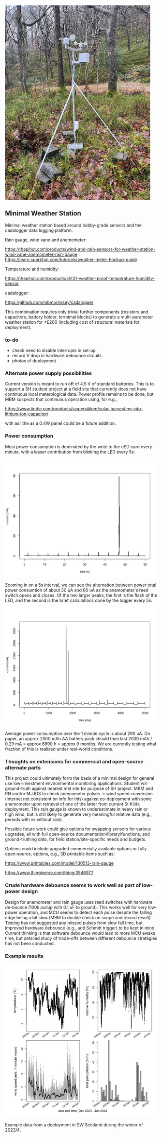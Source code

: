 ![](https://github.com/mbmorrissey/minimalweatherstation/blob/main/images/scene_minimal.jpg)

## Minimal Weather Station


Minimal weather station based around hobby-grade sensors and the cadalogger data logging 
platform.

Rain gauge, wind vane and anemometer:

https://thepihut.com/products/wind-and-rain-sensors-for-weather-station-wind-vane-anemometer-rain-gauge
https://learn.sparkfun.com/tutorials/weather-meter-hookup-guide

Temperature and humidity:

https://thepihut.com/products/sht31-weather-proof-temperature-humidity-sensor

cadalogger:

https://github.com/mbmorrissey/cadalogger

This combination requires only trivial further components (resistors and capacitors, 
battery holder, termimal blocks) to generate a multi-parameter weather station for <£200 
(including cost of 
structural materials for deployment).



### to-do

- check need to disable interrupts in set-up
- record V drop in hardware debounce circuits
- photos of deployment


### Alternate power supply possibilities

Current version is meant to run off of 4.5 V of standard batteries.  This is to support a 
SH student project at a field site that currently does not have continuous local 
meterological data.  Power profile remains to be done, but MBM suspects that continuous 
operation using, for e.g., 

https://www.tindie.com/products/jaspersikken/solar-harvesting-into-lithium-ion-capacitor/

with as little as a 0.4W panel could be a future addition.

### Power consumption

Most power consumption is dominated by the write to the uSD card every minute, with a lesser contribution
from blinking the LED every 5s:

![](https://github.com/mbmorrissey/minimalweatherstation/blob/main/testing_data/minimalweatherpower1.png)

Zooming in on a 5s interval, we can see the alternation between power total power consumtion of about 30 uA
and 60 uA as the anemometer's reed switch opens and closes.  Of the two larger peaks, the first is the 
flash of the LED, and the second is the brief calculations done by the logger every 5s:

![](https://github.com/mbmorrissey/minimalweatherstation/blob/main/testing_data/minimalweatherpower2.png)

Average power consumption over the 1 minute cycle is about 290 uA.  On paper, an approx 2000 mAh AA battery
pack should then last 2000 mAh / 0.29 mA = approx 6890 h = approx 9 months.  We are currently testing what
fraction of this is realised under real-world conditions.



### Thoughts on extensions for commercial and open-source alternate parts

This project could ultimately form the basis of a minimal design for general use 
low-investment environmental monitoring applications.  Student will ground-truth against 
nearest met site for purpose of SH project. MBM and RN and/or MJJDS to check anemometer 
pulses -> wind speed conversion (internet not consistent on info for this) against 
co-deployment with sonic anemometer upon retrieval of 
one of the latter from current St Kilda deployment.  This rain gauge is known to 
underestimate in heavy rain or high wind, but is still likely 
to generate very meaningful relative data (e.g., periods with vs without rain).



Possible future work could give options for swapping sensors for various upgrades, all 
with full open-source documentation/library/functions, and ground-truthing data, for field 
station/site-specific needs and budgets.

Options could include upgraded commercially available options or fully open-source, 
options, e.g., 3D printable items such as:

https://www.printables.com/model/130513-rain-gauge

https://www.thingiverse.com/thing:3546977



### Crude hardware debounce seems to work well as part of low-power design

Design for anemometer and rain gauge uses reed switches with hardware de-bounce (100k 
pullup with 0.1 uF to ground).  This works well for very low-power operation, and MCU seems to detect each pulse 
despite the falling edge being a bit slow (MBM to double check on scope and record result).  Testing has not 
suggested any missed pulses from slow fall time, but improved hardware debounce (e.g., add Schmitt trigger) to 
be kept in mind.  Current thinking is that software debounce would lead to more MCU awake time, but detailed 
study of trade-offs between different debounce strategies has not been conducted.


### Example results

![](https://github.com/mbmorrissey/minimalweatherstation/blob/main/images/prelim_weather.jpeg)

Example data from a deployment in SW Scotland during the winter of 2023/4.
